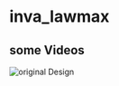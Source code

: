 # inva_lawmax

## some Videos
<!-- record_1 -->
![original Design](https://github.com/ahmedeidd/shopLovers/blob/master/screenshots/1.gif "Design")
